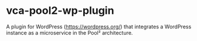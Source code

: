 # vca-pool2-wp-plugin
A plugin for WordPress (https://wordpress.org/) that integrates a WordPress instance as a microservice in the Pool² architecture.
